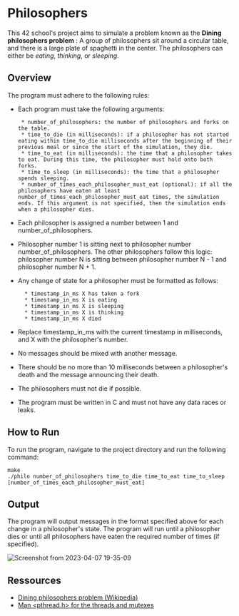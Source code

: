# Philosophers

This 42 school's project aims to simulate a problem known as the **Dining philosophers problem** : A group of philosophers sit around a circular table, and there is a large plate of spaghetti in the center. The philosophers can either be *eating*, *thinking*, or *sleeping*.

## Overview

The program must adhere to the following rules:

* Each program must take the following arguments:

       * number_of_philosophers: the number of philosophers and forks on the table.
       * time_to_die (in milliseconds): if a philosopher has not started eating within time_to_die milliseconds after the beginning of their previous meal or since the start of the simulation, they die.
       * time_to_eat (in milliseconds): the time that a philosopher takes to eat. During this time, the philosopher must hold onto both forks.
       * time_to_sleep (in milliseconds): the time that a philosopher spends sleeping.
       * number_of_times_each_philosopher_must_eat (optional): if all the philosophers have eaten at least number_of_times_each_philosopher_must_eat times, the simulation ends. If this argument is not specified, then the simulation ends when a philosopher dies.
* Each philosopher is assigned a number between 1 and number_of_philosophers.
* Philosopher number 1 is sitting next to philosopher number number_of_philosophers. The other philosophers follow this logic: philosopher number N is sitting between philosopher number N - 1 and philosopher number N + 1.

* Any change of state for a philosopher must be formatted as follows:

        * timestamp_in_ms X has taken a fork
        * timestamp_in_ms X is eating
        * timestamp_in_ms X is sleeping
        * timestamp_in_ms X is thinking
        * timestamp_in_ms X died
* Replace timestamp_in_ms with the current timestamp in milliseconds, and X with the philosopher's number.
* No messages should be mixed with another message.
* There should be no more than 10 milliseconds between a philosopher's death and the message announcing their death.
* The philosophers must not die if possible.
* The program must be written in C and must not have any data races or leaks.

## How to Run

To run the program, navigate to the project directory and run the following command:

```
make
./philo number_of_philosophers time_to_die time_to_eat time_to_sleep [number_of_times_each_philosopher_must_eat]
```

## Output

The program will output messages in the format specified above for each change in a philosopher's state. The program will run until a philosopher dies or until all philosophers have eaten the required number of times (if specified).

![Screenshot from 2023-04-07 19-35-09](https://user-images.githubusercontent.com/31923839/230652347-79a1016c-2ab4-4a3c-86bc-be30392576a3.png)

## Ressources

* [Dining philosophers problem (Wikipedia)](https://en.wikipedia.org/wiki/Dining_philosophers_problem)
* [Man <pthread.h> for the threads and mutexes](https://man7.org/linux/man-pages/man7/pthreads.7.html)


